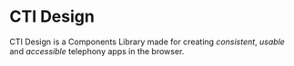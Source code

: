 # CTI Design

CTI Design is a Components Library made for creating _consistent_, _usable_ and _accessible_ telephony apps in the browser.